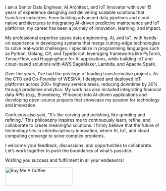 I am a Senior Data Engineer, AI Architect, and IoT Innovator with over 15 years of experience designing and delivering scalable solutions that transform industries. From building advanced data pipelines and cloud-native architectures to integrating AI-driven predictive maintenance and IoT platforms, my career has been a journey of innovation, learning, and impact.

My professional expertise spans data engineering, AI, and IoT, with hands-on experience in developing systems that merge cutting-edge technologies to solve real-world challenges. I specialize in programming languages such as Python, Golang, C#, and TypeScript, leveraging frameworks like PyTorch, TensorFlow, and HuggingFace for AI applications, while building IoT and cloud-based solutions with AWS SageMaker, Lambda, and Apache Spark.

Over the years, I’ve had the privilege of leading transformative projects. As the CTO and Co-Founder of WESINX, I designed and deployed IoT platforms across 200+ highway service areas, reducing downtime by 30% through predictive analytics. My work has also included integrating financial data APIs (e.g., Bloomberg, YFinance) into AI-driven applications and developing open-source projects that showcase my passion for technology and innovation.

Confucius also said, "It’s like carving and polishing, like grinding and refining." This philosophy inspires me to continuously learn, refine, and collaborate to create meaningful solutions. I firmly believe that the future of technology lies in interdisciplinary innovation, where AI, IoT, and cloud computing converge to solve complex problems.

I welcome your feedback, discussions, and opportunities to collaborate. Let’s work together to push the boundaries of what’s possible.

Wishing you success and fulfillment in all your endeavors!


<div class="contra-hire-me-button" data-analyticsUserId="01cbc3b4-0eac-4a17-a5a3-83d3ce91062c" data-theme="light" data-username="john_ngai"></div>
<a href="https://www.buymeacoffee.com/weizy0219" target="_blank"><img src="https://cdn.buymeacoffee.com/buttons/v2/default-yellow.png" alt="Buy Me A Coffee" style="height: 60px !important;width: 217px !important;" ></a>
